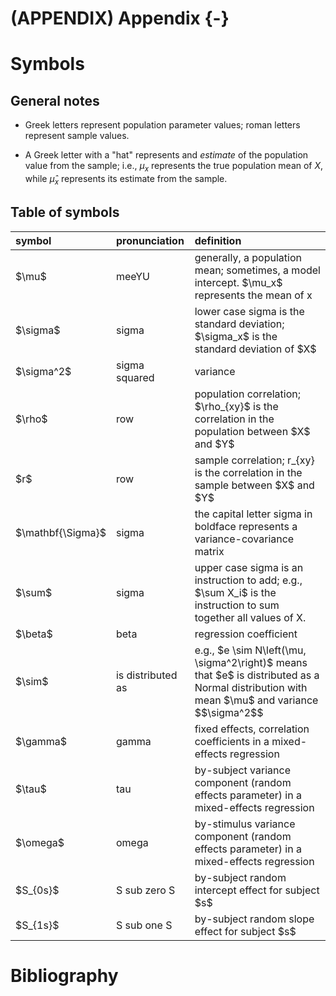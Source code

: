 # (APPENDIX) Appendix {-}

# Symbols

## General notes

- Greek letters represent population parameter values; roman letters represent sample values.

- A Greek letter with a "hat" represents and *estimate* of the population value from the sample; i.e., $\mu_x$ represents the true population mean of $X$, while $\hat{\mu}_x$ represents its estimate from the sample.

## Table of symbols

<table>
 <thead>
  <tr>
   <th style="text-align:left;"> symbol </th>
   <th style="text-align:left;"> pronunciation </th>
   <th style="text-align:left;"> definition </th>
  </tr>
 </thead>
<tbody>
  <tr>
   <td style="text-align:left;"> $\mu$ </td>
   <td style="text-align:left;"> meeYU </td>
   <td style="text-align:left;"> generally, a population mean; sometimes, a model intercept. $\mu_x$ represents the mean of x </td>
  </tr>
  <tr>
   <td style="text-align:left;"> $\sigma$ </td>
   <td style="text-align:left;"> sigma </td>
   <td style="text-align:left;"> lower case sigma is the standard deviation; $\sigma_x$ is the standard deviation of $X$ </td>
  </tr>
  <tr>
   <td style="text-align:left;"> $\sigma^2$ </td>
   <td style="text-align:left;"> sigma squared </td>
   <td style="text-align:left;"> variance </td>
  </tr>
  <tr>
   <td style="text-align:left;"> $\rho$ </td>
   <td style="text-align:left;"> row </td>
   <td style="text-align:left;"> population correlation; $\rho_{xy}$ is the correlation in the population between $X$ and $Y$ </td>
  </tr>
  <tr>
   <td style="text-align:left;"> $r$ </td>
   <td style="text-align:left;"> row </td>
   <td style="text-align:left;"> sample correlation; r_{xy} is the correlation in the sample between $X$ and $Y$ </td>
  </tr>
  <tr>
   <td style="text-align:left;"> $\mathbf{\Sigma}$ </td>
   <td style="text-align:left;"> sigma </td>
   <td style="text-align:left;"> the capital letter sigma in boldface represents a variance-covariance matrix </td>
  </tr>
  <tr>
   <td style="text-align:left;"> $\sum$ </td>
   <td style="text-align:left;"> sigma </td>
   <td style="text-align:left;"> upper case sigma is an instruction to add; e.g., $\sum X_i$ is the instruction to sum together all values of X. </td>
  </tr>
  <tr>
   <td style="text-align:left;"> $\beta$ </td>
   <td style="text-align:left;"> beta </td>
   <td style="text-align:left;"> regression coefficient </td>
  </tr>
  <tr>
   <td style="text-align:left;"> $\sim$ </td>
   <td style="text-align:left;"> is distributed as </td>
   <td style="text-align:left;"> e.g., $e \sim N\left(\mu, \sigma^2\right)$ means that $e$ is distributed as a Normal distribution with mean $\mu$ and variance $$\sigma^2$$ </td>
  </tr>
  <tr>
   <td style="text-align:left;"> $\gamma$ </td>
   <td style="text-align:left;"> gamma </td>
   <td style="text-align:left;"> fixed effects, correlation coefficients in a mixed-effects regression </td>
  </tr>
  <tr>
   <td style="text-align:left;"> $\tau$ </td>
   <td style="text-align:left;"> tau </td>
   <td style="text-align:left;"> by-subject variance component (random effects parameter) in a mixed-effects regression </td>
  </tr>
  <tr>
   <td style="text-align:left;"> $\omega$ </td>
   <td style="text-align:left;"> omega </td>
   <td style="text-align:left;"> by-stimulus variance component (random effects parameter) in a mixed-effects regression </td>
  </tr>
  <tr>
   <td style="text-align:left;"> $S_{0s}$ </td>
   <td style="text-align:left;"> S sub zero S </td>
   <td style="text-align:left;"> by-subject random intercept effect for subject $s$ </td>
  </tr>
  <tr>
   <td style="text-align:left;"> $S_{1s}$ </td>
   <td style="text-align:left;"> S sub one S </td>
   <td style="text-align:left;"> by-subject random slope effect for subject $s$ </td>
  </tr>
</tbody>
</table>

# Bibliography

